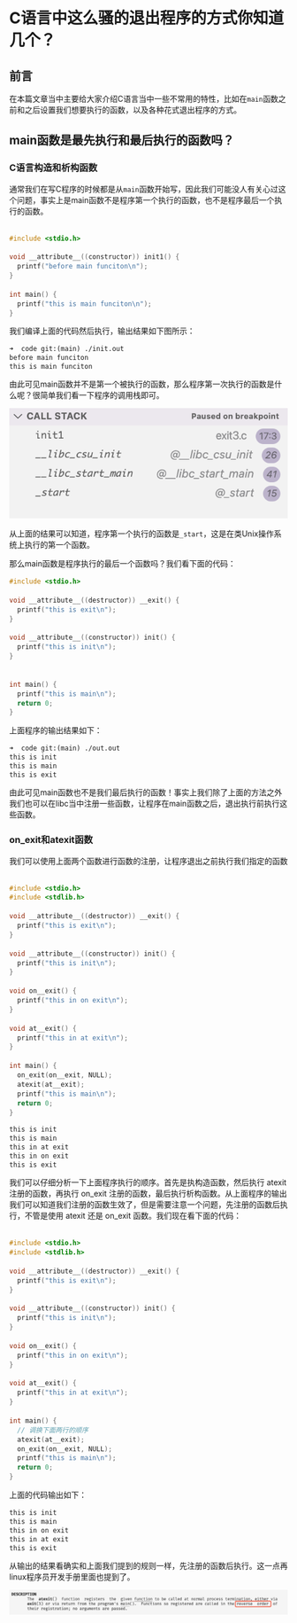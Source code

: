 # C语言中这么骚的退出程序的方式你知道几个？

## 前言

在本篇文章当中主要给大家介绍C语言当中一些不常用的特性，比如在`main`函数之前和之后设置我们想要执行的函数，以及各种花式退出程序的方式。

## main函数是最先执行和最后执行的函数吗？

### C语言构造和析构函数

通常我们在写C程序的时候都是从`main`函数开始写，因此我们可能没人有关心过这个问题，事实上是main函数不是程序第一个执行的函数，也不是程序最后一个执行的函数。

```C

#include <stdio.h>

void __attribute__((constructor)) init1() {
  printf("before main funciton\n");
}

int main() {
  printf("this is main funciton\n");
}
```

我们编译上面的代码然后执行，输出结果如下图所示：

```shell
➜  code git:(main) ./init.out 
before main funciton
this is main funciton
```

由此可见main函数并不是第一个被执行的函数，那么程序第一次执行的函数是什么呢？很简单我们看一下程序的调用栈即可。

![01](../../images/programming/01.png)

从上面的结果可以知道，程序第一个执行的函数是`_start`，这是在类Unix操作系统上执行的第一个函数。

那么main函数是程序执行的最后一个函数吗？我们看下面的代码：

```C
#include <stdio.h>

void __attribute__((destructor)) __exit() {
  printf("this is exit\n");
}

void __attribute__((constructor)) init() {
  printf("this is init\n");
}


int main() {
  printf("this is main\n");
  return 0;
}
```

上面程序的输出结果如下：

```shell
➜  code git:(main) ./out.out 
this is init
this is main
this is exit
```

由此可见main函数也不是我们最后执行的函数！事实上我们除了上面的方法之外我们也可以在libc当中注册一些函数，让程序在main函数之后，退出执行前执行这些函数。

### on_exit和atexit函数

我们可以使用上面两个函数进行函数的注册，让程序退出之前执行我们指定的函数

```C

#include <stdio.h>
#include <stdlib.h>

void __attribute__((destructor)) __exit() {
  printf("this is exit\n");
}

void __attribute__((constructor)) init() {
  printf("this is init\n");
}

void on__exit() {
  printf("this in on exit\n");
}

void at__exit() {
  printf("this in at exit\n");
}

int main() {
  on_exit(on__exit, NULL);
  atexit(at__exit);
  printf("this is main\n");
  return 0;
}
```

```shell
this is init
this is main
this in at exit
this in on exit
this is exit
```

我们可以仔细分析一下上面程序执行的顺序。首先是执构造函数，然后执行 atexit 注册的函数，再执行 on_exit 注册的函数，最后执行析构函数。从上面程序的输出我们可以知道我们注册的函数生效了，但是需要注意一个问题，先注册的函数后执行，不管是使用 atexit 还是 on_exit 函数。我们现在看下面的代码：

```C

#include <stdio.h>
#include <stdlib.h>

void __attribute__((destructor)) __exit() {
  printf("this is exit\n");
}

void __attribute__((constructor)) init() {
  printf("this is init\n");
}

void on__exit() {
  printf("this in on exit\n");
}

void at__exit() {
  printf("this in at exit\n");
}

int main() {
  // 调换下面两行的顺序
  atexit(at__exit);
  on_exit(on__exit, NULL);
  printf("this is main\n");
  return 0;
}
```

上面的代码输出如下：

```shell
this is init
this is main
this in on exit
this in at exit
this is exit
```

从输出的结果看确实和上面我们提到的规则一样，先注册的函数后执行。这一点再linux程序员开发手册里面也提到了。

![01](../../images/programming/02.png)
